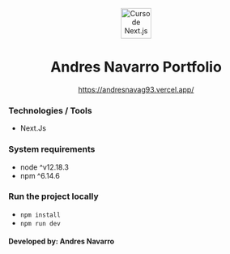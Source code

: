 <p align="center">
  <img alt="Curso de Next.js" src="https://static.platzi.com/media/achievements/badge-nextjs-2259fc68-f86b-486e-bc09-95311a887985.png" width="60" />
</p>

<h1 align="center">
  Andres Navarro Portfolio
</h1>

<p align="center">
  <a href="https://andresnavag93.vercel.app/" target="_blank">
    https://andresnavag93.vercel.app/
  </a>
</p>

### Technologies / Tools

- Next.Js

### System requirements

- node ^v12.18.3
- npm ^6.14.6

### Run the project locally

- `npm install`
- `npm run dev`

#### Developed by: Andres Navarro
